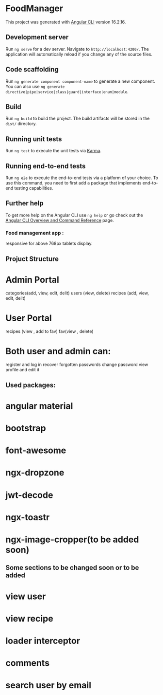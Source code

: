 # FoodManager

This project was generated with [Angular CLI](https://github.com/angular/angular-cli) version 16.2.16.

## Development server

Run `ng serve` for a dev server. Navigate to `http://localhost:4200/`. The application will automatically reload if you change any of the source files.

## Code scaffolding

Run `ng generate component component-name` to generate a new component. You can also use `ng generate directive|pipe|service|class|guard|interface|enum|module`.

## Build

Run `ng build` to build the project. The build artifacts will be stored in the `dist/` directory.

## Running unit tests

Run `ng test` to execute the unit tests via [Karma](https://karma-runner.github.io).

## Running end-to-end tests

Run `ng e2e` to execute the end-to-end tests via a platform of your choice. To use this command, you need to first add a package that implements end-to-end testing capabilities.

## Further help

To get more help on the Angular CLI use `ng help` or go check out the [Angular CLI Overview and Command Reference](https://angular.io/cli) page.

### Food management app :
responsive for above 768px tablets display.

## Projuct Structure 
# Admin Portal
categories(add, view, edit, delit)
users (view, delete)
recipes (add, view, edit, delit)
# User Portal
recipes (view , add to fav)
fav(view , delete)

# Both user and admin can:
register and log in
recover forgotten passwords
change password
view profile and edit it


## Used packages:

# angular material
# bootstrap
# font-awesome
# ngx-dropzone
# jwt-decode
# ngx-toastr
# ngx-image-cropper(to be added soon)

## Some sections to be changed soon or to be added
# view user
# view recipe
# loader interceptor
# comments
# search user by email

